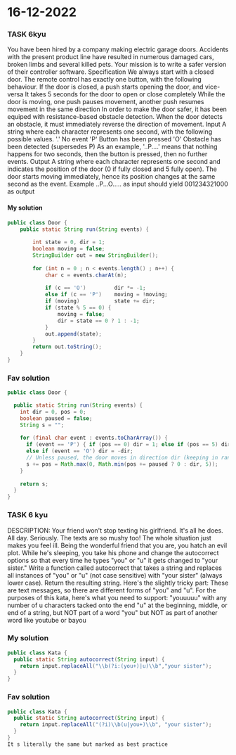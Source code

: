 # 16-12-2022
### TASK 6kyu
You have been hired by a company making electric garage doors. Accidents with the present product line have resulted in numerous damaged cars, broken limbs and several killed pets. Your mission is to write a safer version of their controller software.
Specification
We always start with a closed door. The remote control has exactly one button, with the following behaviour.
If the door is closed, a push starts opening the door, and vice-versa
It takes 5 seconds for the door to open or close completely
While the door is moving, one push pauses movement, another push resumes movement in the same direction
In order to make the door safer, it has been equiped with resistance-based obstacle detection. When the door detects an obstacle, it must immediately reverse the direction of movement.
Input
A string where each character represents one second, with the following possible values.
'.' No event
'P' Button has been pressed
'O' Obstacle has been detected (supersedes P)
As an example, '..P....' means that nothing happens for two seconds, then the button is pressed, then no further events.
Output
A string where each character represents one second and indicates the position of the door (0 if fully closed and 5 fully open). The door starts moving immediately, hence its position changes at the same second as the event.
Example
..P...O..... as input should yield 001234321000 as output

#### My solution
```Java
public class Door {
    public static String run(String events) {
    
        int state = 0, dir = 1;
        boolean moving = false;
        StringBuilder out = new StringBuilder();
        
        for (int n = 0 ; n < events.length() ; n++) {
            char c = events.charAt(n);
            
            if (c == 'O')         dir *= -1;
            else if (c == 'P')    moving = !moving;
            if (moving)           state += dir;
            if (state % 5 == 0) {
                moving = false;
                dir = state == 0 ? 1 : -1;
            }
            out.append(state);
        }
        return out.toString();
    }
}
```
### Fav solution
```Java
public class Door {

  public static String run(String events) {
    int dir = 0, pos = 0; 
    boolean paused = false;
    String s = "";
    
    for (final char event : events.toCharArray()) {
      if (event == 'P') { if (pos == 0) dir = 1; else if (pos == 5) dir = -1; else paused = !paused; } 
      else if (event == 'O') dir = -dir;      
      // Unless paused, the door moves in direction dir (keeping in range 0-5)
      s += pos = Math.max(0, Math.min(pos += paused ? 0 : dir, 5)); 
    }
    
    return s;
  }
}
```

### TASK 6 kyu
DESCRIPTION:
Your friend won't stop texting his girlfriend. It's all he does. All day. Seriously. The texts are so mushy too! The whole situation just makes you feel ill. Being the wonderful friend that you are, you hatch an evil plot. While he's sleeping, you take his phone and change the autocorrect options so that every time he types "you" or "u" it gets changed to "your sister."
Write a function called autocorrect that takes a string and replaces all instances of "you" or "u" (not case sensitive) with "your sister" (always lower case).
Return the resulting string.
Here's the slightly tricky part: These are text messages, so there are different forms of "you" and "u".
For the purposes of this kata, here's what you need to support:
"youuuuu" with any number of u characters tacked onto the end
"u" at the beginning, middle, or end of a string, but NOT part of a word
"you" but NOT as part of another word like youtube or bayou

### My solution 
```Java
public class Kata {
  public static String autocorrect(String input) {
    return input.replaceAll("\\b(?i:(you+)|u)\\b","your sister");
  }
}
```
### Fav solution
```Java
public class Kata {
  public static String autocorrect(String input) {
    return input.replaceAll("(?i)\\b(u|you+)\\b", "your sister");
  }
}
It s literally the same but marked as best practice
```
